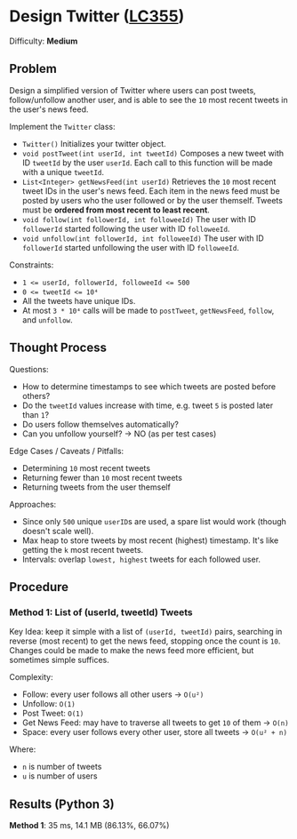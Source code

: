 # Design Twitter ([LC355](https://leetcode.com/problems/design-twitter/))
Difficulty: **Medium**

## Problem

Design a simplified version of Twitter where users can post tweets, follow/unfollow another user, and is able to see the `10` most recent tweets in the user's news feed.

Implement the `Twitter` class:
- `Twitter()` Initializes your twitter object.
- `void postTweet(int userId, int tweetId)` Composes a new tweet with ID `tweetId` by the user `userId`. Each call to this function will be made with a unique `tweetId`.
- `List<Integer> getNewsFeed(int userId)` Retrieves the `10` most recent tweet IDs in the user's news feed. Each item in the news feed must be posted by users who the user followed or by the user themself. Tweets must be **ordered from most recent to least recent**.
- `void follow(int followerId, int followeeId)` The user with ID `followerId` started following the user with ID `followeeId`.
- `void unfollow(int followerId, int followeeId)` The user with ID `followerId` started unfollowing the user with ID `followeeId`.

Constraints:
- `1 <= userId, followerId, followeeId <= 500`
- `0 <= tweetId <= 10⁴`
- All the tweets have unique IDs.
- At most `3 * 10⁴` calls will be made to `postTweet`, `getNewsFeed`, `follow`, and `unfollow`.

## Thought Process

Questions:
- How to determine timestamps to see which tweets are posted before others?
- Do the `tweetId` values increase with time, e.g. tweet `5` is posted later than `1`?
- Do users follow themselves automatically?
- Can you unfollow yourself? -> NO (as per test cases)

Edge Cases / Caveats / Pitfalls:
- Determining `10` most recent tweets
- Returning fewer than `10` most recent tweets
- Returning tweets from the user themself

Approaches:
- Since only `500` unique `userID`s are used, a spare list would work (though doesn't scale well).
- Max heap to store tweets by most recent (highest) timestamp.  It's like getting the `k` most recent tweets.
- Intervals:  overlap `lowest, highest` tweets for each followed user.

## Procedure

### Method 1: List of (userId, tweetId) Tweets

Key Idea:  keep it simple with a list of `(userId, tweetId)` pairs, searching in reverse (most recent) to get the news feed, stopping once the count is `10`.  Changes could be made to make the news feed more efficient, but sometimes simple suffices.

Complexity:
- Follow: every user follows all other users -> `O(u²)`
- Unfollow: `O(1)`
- Post Tweet: `O(1)`
- Get News Feed: may have to traverse all tweets to get `10` of them -> `O(n)`
- Space: every user follows every other user, store all tweets -> `O(u² + n)`

Where:
- `n` is number of tweets
- `u` is number of users

## Results (Python 3)

**Method 1**: 35 ms, 14.1 MB (86.13%, 66.07%)
